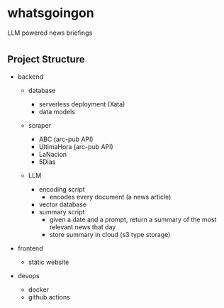 # whatsgoingon
LLM powered news briefings

#

## Project Structure
* backend
    * database
        * serverless deployment (Xata)
        * data models

    * scraper  
        * ABC (arc-pub API)
        * UltimaHora (arc-pub API)
        * LaNacion
        * 5Dias
    
    * LLM
        * encoding script
            * encodes every document (a news article)
        * vector database
        * summary script
            * given a date and a prompt, return a summary of the most relevant news that day
            * store summary in cloud (s3 type storage)

* frontend
    * static website

* devops
    * docker
    * github actions